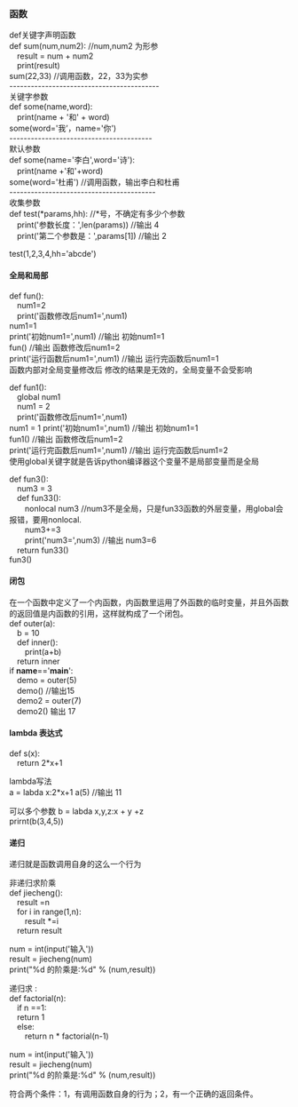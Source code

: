### 函数  
def关键字声明函数  
def sum(num,num2):   //num,num2 为形参  
&emsp;result = num + num2  
&emsp;print(result)  
sum(22,33)  //调用函数，22，33为实参  
\------------------------------------------  
关键字参数  
def some(name,word):  
&emsp;print(name + '和' + word)  
some(word='我’，name='你')  
\----------------------------------------  
默认参数  
def some(name='李白',word='诗'):  
&emsp;print(name +'和'+word)  
some(word='杜甫')  //调用函数，输出李白和杜甫  
\-----------------------------------------  
收集参数  
def test(*params,hh):     //*号，不确定有多少个参数  
&emsp;print('参数长度：',len(params))    //输出 4  
&emsp;print('第二个参数是：',params[1])  //输出 2  

test(1,2,3,4,hh='abcde')  

#### 全局和局部  
def fun():  
&emsp;num1=2  
&emsp;print('函数修改后num1=',num1)  
num1=1  
print('初始num1=',num1)    //输出 初始num1=1  
fun()                       //输出  函数修改后num1=2  
print('运行函数后num1=',num1)  //输出   运行完函数后num1=1  
函数内部对全局变量修改后 修改的结果是无效的，全局变量不会受影响  

def fun1():  
&emsp;global num1  
&emsp;num1 = 2  
&emsp;print('函数修改后num1=',num1)  
num1 = 1 
print('初始num1=',num1)     //输出 初始num1=1  
fun1()                      //输出  函数修改后num1=2  
print('运行完函数后num1=',num1)  //输出   运行完函数后num1=2  
使用global关键字就是告诉python编译器这个变量不是局部变量而是全局  

def fun3():  
&emsp;num3 = 3  
&emsp;def fun33():   
&emsp;&emsp;nonlocal num3    //num3不是全局，只是fun33函数的外层变量，用global会报错，要用nonlocal.  
&emsp;&emsp;num3+=3  
&emsp;&emsp;print('num3=',num3)  //输出  num3=6  
&emsp;return fun33()  
fun3()  

#### 闭包  
在一个函数中定义了一个内函数，内函数里运用了外函数的临时变量，并且外函数的返回值是内函数的引用，这样就构成了一个闭包。  
def outer(a):  
&emsp;b = 10  
&emsp;def inner():  
&emsp;&emsp;print(a+b)  
&emsp;return inner  
if __name__=='__main__':  
 &emsp;demo = outer(5)  
 &emsp;demo()      //输出15  
 &emsp;demo2 = outer(7)  
 &emsp;demo2()  输出   17    

#### lambda 表达式  
def s(x):  
&emsp;return 2*x+1  

lambda写法  
a = labda x:2*x+1
a(5)   //输出  11

可以多个参数
b = labda x,y,z:x + y +z  
prirnt(b(3,4,5))  


#### 递归  
递归就是函数调用自身的这么一个行为  

非递归求阶乘  
def jiecheng():  
&emsp;result =n  
&emsp;for i in range(1,n):  
&emsp;&emsp;result *=i  
&emsp;return result  

num = int(input('输入'))  
result = jiecheng(num)  
print("%d 的阶乘是:%d" % (num,result))  


递归求 :   
def factorial(n):  
&emsp;if n ==1:  
&emsp;return 1  
&emsp;else:  
&emsp;&emsp;return n * factorial(n-1)  

num = int(input('输入'))  
result = jiecheng(num)  
print("%d 的阶乘是:%d" % (num,result)) 

符合两个条件：1，有调用函数自身的行为；2，有一个正确的返回条件。  














